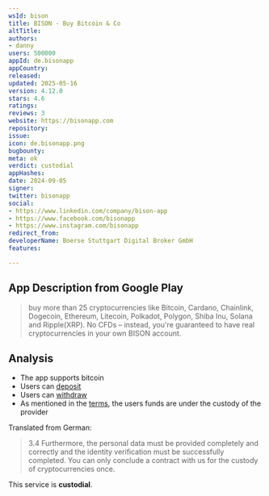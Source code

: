 ```yaml
---
wsId: bison
title: BISON - Buy Bitcoin & Co
altTitle: 
authors:
- danny
users: 500000
appId: de.bisonapp
appCountry: 
released: 
updated: 2025-05-16
version: 4.12.0
stars: 4.6
ratings: 
reviews: 3
website: https://bisonapp.com
repository: 
issue: 
icon: de.bisonapp.png
bugbounty: 
meta: ok
verdict: custodial
appHashes: 
date: 2024-09-05
signer: 
twitter: bisonapp
social:
- https://www.linkedin.com/company/bison-app
- https://www.facebook.com/bisonapp
- https://www.instagram.com/bisonapp
redirect_from: 
developerName: Boerse Stuttgart Digital Broker GmbH
features: 

---
```


## App Description from Google Play 

> buy more than 25 cryptocurrencies like Bitcoin, Cardano, Chainlink, Dogecoin, Ethereum, Litecoin, Polkadot, Polygon, Shiba Inu, Solana and Ripple(XRP). No CFDs – instead, you're guaranteed to have real cryptocurrencies in your own BISON account.

## Analysis 

- The app supports bitcoin
- Users can [deposit](https://support.bisonapp.com/hc/en-gb/articles/4402644075025-Can-I-deposit-my-cryptocurrencies)
- Users can [withdraw](https://support.bisonapp.com/hc/en-gb/articles/4402645308177-Can-I-withdraw-my-cryptocurrencies)
- As mentioned in the [terms](https://bisonapp.com/wp-content/uploads/2023/04/BISON_blocknox_AGB_DE.pdf), the users funds are under the custody of the provider

Translated from German:

> 3.4 Furthermore, the personal data must be provided completely and correctly and the identity verification must be successfully completed. You can only conclude a contract with us for the custody of cryptocurrencies once.

This service is **custodial**.
